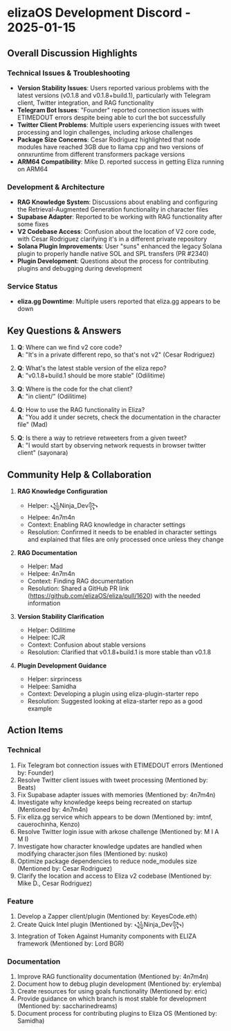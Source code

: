 # elizaOS Development Discord - 2025-01-15

## Overall Discussion Highlights

### Technical Issues & Troubleshooting
- **Version Stability Issues**: Users reported various problems with the latest versions (v0.1.8 and v0.1.8+build.1), particularly with Telegram client, Twitter integration, and RAG functionality
- **Telegram Bot Issues**: "Founder" reported connection issues with ETIMEDOUT errors despite being able to curl the bot successfully
- **Twitter Client Problems**: Multiple users experiencing issues with tweet processing and login challenges, including arkose challenges
- **Package Size Concerns**: Cesar Rodriguez highlighted that node modules have reached 3GB due to llama cpp and two versions of onnxruntime from different transformers package versions
- **ARM64 Compatibility**: Mike D. reported success in getting Eliza running on ARM64

### Development & Architecture
- **RAG Knowledge System**: Discussions about enabling and configuring the Retrieval-Augmented Generation functionality in character files
- **Supabase Adapter**: Reported to be working with RAG functionality after some fixes
- **V2 Codebase Access**: Confusion about the location of V2 core code, with Cesar Rodriguez clarifying it's in a different private repository
- **Solana Plugin Improvements**: User "suns" enhanced the legacy Solana plugin to properly handle native SOL and SPL transfers (PR #2340)
- **Plugin Development**: Questions about the process for contributing plugins and debugging during development

### Service Status
- **eliza.gg Downtime**: Multiple users reported that eliza.gg appears to be down

## Key Questions & Answers

1. **Q**: Where can we find v2 core code?  
   **A**: "It's in a private different repo, so that's not v2" (Cesar Rodriguez)

2. **Q**: What's the latest stable version of the eliza repo?  
   **A**: "v0.1.8+build.1 should be more stable" (Odilitime)

3. **Q**: Where is the code for the chat client?  
   **A**: "in client/" (Odilitime)

4. **Q**: How to use the RAG functionality in Eliza?  
   **A**: "You add it under secrets, check the documentation in the character file" (Mad)

5. **Q**: Is there a way to retrieve retweeters from a given tweet?  
   **A**: "I would start by observing network requests in browser twitter client" (sayonara)

## Community Help & Collaboration

1. **RAG Knowledge Configuration**  
   - Helper: ꧁Ninja_Dev꧂  
   - Helpee: 4n7m4n  
   - Context: Enabling RAG knowledge in character settings  
   - Resolution: Confirmed it needs to be enabled in character settings and explained that files are only processed once unless they change

2. **RAG Documentation**  
   - Helper: Mad  
   - Helpee: 4n7m4n  
   - Context: Finding RAG documentation  
   - Resolution: Shared a GitHub PR link (https://github.com/elizaOS/eliza/pull/1620) with the needed information

3. **Version Stability Clarification**  
   - Helper: Odilitime  
   - Helpee: ICJR  
   - Context: Confusion about stable versions  
   - Resolution: Clarified that v0.1.8+build.1 is more stable than v0.1.8

4. **Plugin Development Guidance**  
   - Helper: sirprincess  
   - Helpee: Samidha  
   - Context: Developing a plugin using eliza-plugin-starter repo  
   - Resolution: Suggested looking at eliza-starter repo as a good example

## Action Items

### Technical
1. Fix Telegram bot connection issues with ETIMEDOUT errors (Mentioned by: Founder)
2. Resolve Twitter client issues with tweet processing (Mentioned by: Beats)
3. Fix Supabase adapter issues with memories (Mentioned by: 4n7m4n)
4. Investigate why knowledge keeps being recreated on startup (Mentioned by: 4n7m4n)
5. Fix eliza.gg service which appears to be down (Mentioned by: imtnf, cauerochinha, Kenzo)
6. Resolve Twitter login issue with arkose challenge (Mentioned by: M I A M I)
7. Investigate how character knowledge updates are handled when modifying character.json files (Mentioned by: nusko)
8. Optimize package dependencies to reduce node_modules size (Mentioned by: Cesar Rodriguez)
9. Clarify the location and access to Eliza v2 codebase (Mentioned by: Mike D., Cesar Rodriguez)

### Feature
1. Develop a Zapper client/plugin (Mentioned by: KeyesCode.eth)
2. Create Quick Intel plugin (Mentioned by: ꧁Ninja_Dev꧂)
3. Integration of Token Against Humanity components with ELIZA framework (Mentioned by: Lord BGR)

### Documentation
1. Improve RAG functionality documentation (Mentioned by: 4n7m4n)
2. Document how to debug plugin development (Mentioned by: erylemba)
3. Create resources for using goals functionality (Mentioned by: eric)
4. Provide guidance on which branch is most stable for development (Mentioned by: saccharinedreams)
5. Document process for contributing plugins to Eliza OS (Mentioned by: Samidha)